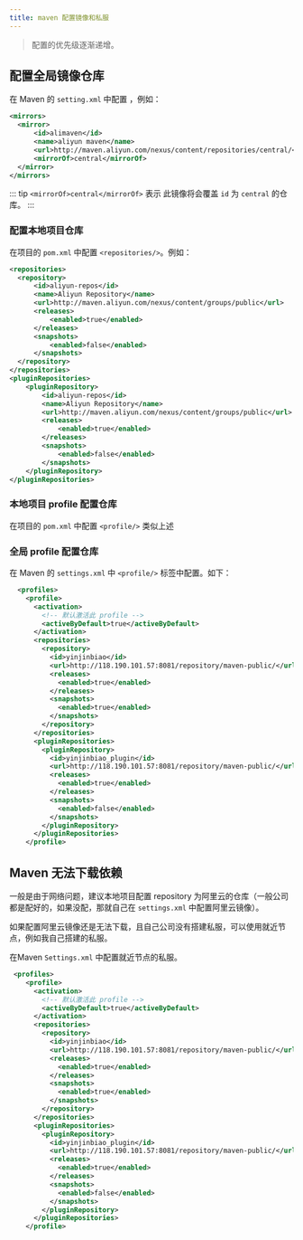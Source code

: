 ```yaml
---
title: maven 配置镜像和私服
---
```


> 配置的优先级逐渐递增。

## 配置全局镜像仓库
在 Maven 的 `setting.xml` 中配置 <mirror/>，例如：

```xml
<mirrors>
  <mirror>
      <id>alimaven</id>
      <name>aliyun maven</name>
      <url>http://maven.aliyun.com/nexus/content/repositories/central/</url>
      <mirrorOf>central</mirrorOf>
  </mirror>
</mirrors>  
```

::: tip
`<mirrorOf>central</mirrorOf>` 表示 此镜像将会覆盖 `id` 为 `central` 的仓库。
:::

### 配置本地项目仓库
在项目的 `pom.xml` 中配置 `<repositories/>`。例如：

```xml
<repositories>
  <repository>
      <id>aliyun-repos</id>
      <name>Aliyun Repository</name>
      <url>http://maven.aliyun.com/nexus/content/groups/public</url>
      <releases>
          <enabled>true</enabled>
      </releases>
      <snapshots>
          <enabled>false</enabled>
      </snapshots>
  </repository>
</repositories>
<pluginRepositories>
    <pluginRepository>
        <id>aliyun-repos</id>
        <name>Aliyun Repository</name>
        <url>http://maven.aliyun.com/nexus/content/groups/public</url>
        <releases>
            <enabled>true</enabled>
        </releases>
        <snapshots>
            <enabled>false</enabled>
        </snapshots>
    </pluginRepository>
</pluginRepositories>
```

### 本地项目 profile 配置仓库
在项目的 `pom.xml` 中配置 `<profile/>` 类似上述

### 全局 profile 配置仓库

在 Maven 的 `settings.xml` 中 `<profile/>` 标签中配置。如下：

```xml
  <profiles>
    <profile>
      <activation>
        <!-- 默认激活此 profile -->
        <activeByDefault>true</activeByDefault>
      </activation>
      <repositories>
        <repository>
          <id>yinjinbiao</id>
          <url>http://118.190.101.57:8081/repository/maven-public/</url>
          <releases>
            <enabled>true</enabled>
          </releases>
          <snapshots>
            <enabled>true</enabled>
          </snapshots>
        </repository>
      </repositories>
      <pluginRepositories>
        <pluginRepository>
          <id>yinjinbiao_plugin</id>
          <url>http://118.190.101.57:8081/repository/maven-public/</url>
          <releases>
            <enabled>true</enabled>
          </releases>
          <snapshots>
            <enabled>false</enabled>
          </snapshots>
        </pluginRepository>
      </pluginRepositories>
    </profile>
```


## Maven 无法下载依赖

一般是由于网络问题，建议本地项目配置 repository 为阿里云的仓库（一般公司都是配好的，如果没配，那就自己在 `settings.xml` 中配置阿里云镜像）。

如果配置阿里云镜像还是无法下载，且自己公司没有搭建私服，可以使用就近节点，例如我自己搭建的私服。

在Maven `Settings.xml` 中配置就近节点的私服。

```xml
 <profiles>
    <profile>
      <activation>
        <!-- 默认激活此 profile -->
        <activeByDefault>true</activeByDefault>
      </activation>
      <repositories>
        <repository>
          <id>yinjinbiao</id>
          <url>http://118.190.101.57:8081/repository/maven-public/</url>
          <releases>
            <enabled>true</enabled>
          </releases>
          <snapshots>
            <enabled>true</enabled>
          </snapshots>
        </repository>
      </repositories>
      <pluginRepositories>
        <pluginRepository>
          <id>yinjinbiao_plugin</id>
          <url>http://118.190.101.57:8081/repository/maven-public/</url>
          <releases>
            <enabled>true</enabled>
          </releases>
          <snapshots>
            <enabled>false</enabled>
          </snapshots>
        </pluginRepository>
      </pluginRepositories>
    </profile>
```


